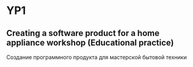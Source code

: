# YP1
 Creating a software product for a home appliance workshop (Educational practice)
 --------------------------------------------------------------------------------
 Создание программного продукта для мастерской бытовой техники
